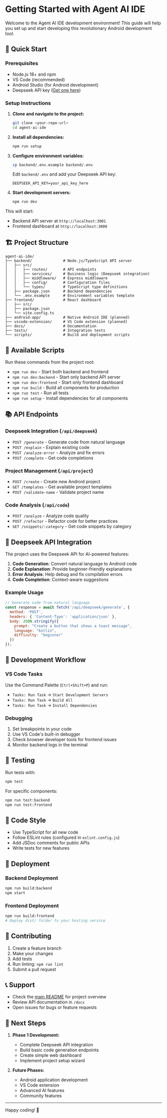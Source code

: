 # Getting Started with Agent AI IDE

Welcome to the Agent AI IDE development environment! This guide will help you set up and start developing this revolutionary Android development tool.

## 🚀 Quick Start

### Prerequisites
- Node.js 18+ and npm
- VS Code (recommended)
- Android Studio (for Android development)
- Deepseek API key ([Get one here](https://platform.deepseek.com/))

### Setup Instructions

1. **Clone and navigate to the project:**
   ```bash
   git clone <your-repo-url>
   cd agent-ai-ide
   ```

2. **Install all dependencies:**
   ```bash
   npm run setup
   ```

3. **Configure environment variables:**
   ```bash
   cp backend/.env.example backend/.env
   ```
   Edit `backend/.env` and add your Deepseek API key:
   ```
   DEEPSEEK_API_KEY=your_api_key_here
   ```

4. **Start development servers:**
   ```bash
   npm run dev
   ```

This will start:
- Backend API server at `http://localhost:3001`
- Frontend dashboard at `http://localhost:3000`

## 🏗️ Project Structure

```
agent-ai-ide/
├── backend/              # Node.js/TypeScript API server
│   ├── src/
│   │   ├── routes/       # API endpoints
│   │   ├── services/     # Business logic (Deepseek integration)
│   │   ├── middleware/   # Express middleware
│   │   ├── config/       # Configuration files
│   │   └── types/        # TypeScript type definitions
│   ├── package.json      # Backend dependencies
│   └── .env.example      # Environment variables template
├── frontend/             # React dashboard
│   ├── src/
│   ├── package.json
│   └── vite.config.ts
├── android-app/          # Native Android IDE (planned)
├── vscode-extension/     # VS Code extension (planned)
├── docs/                 # Documentation
├── tests/                # Integration tests
└── scripts/              # Build and deployment scripts
```

## 🔧 Available Scripts

Run these commands from the project root:

- `npm run dev` - Start both backend and frontend
- `npm run dev:backend` - Start only backend API server
- `npm run dev:frontend` - Start only frontend dashboard
- `npm run build` - Build all components for production
- `npm run test` - Run all tests
- `npm run setup` - Install dependencies for all components

## 📚 API Endpoints

### Deepseek Integration (`/api/deepseek`)
- `POST /generate` - Generate code from natural language
- `POST /explain` - Explain existing code
- `POST /analyze-error` - Analyze and fix errors
- `POST /complete` - Get code completions

### Project Management (`/api/project`)
- `POST /create` - Create new Android project
- `GET /templates` - Get available project templates
- `POST /validate-name` - Validate project name

### Code Analysis (`/api/code`)
- `POST /analyze` - Analyze code quality
- `POST /refactor` - Refactor code for better practices
- `GET /snippets/:category` - Get code snippets by category

## 🤖 Deepseek API Integration

The project uses the Deepseek API for AI-powered features:

1. **Code Generation**: Convert natural language to Android code
2. **Code Explanation**: Provide beginner-friendly explanations
3. **Error Analysis**: Help debug and fix compilation errors
4. **Code Completion**: Context-aware suggestions

### Example Usage

```javascript
// Generate code from natural language
const response = await fetch('/api/deepseek/generate', {
  method: 'POST',
  headers: { 'Content-Type': 'application/json' },
  body: JSON.stringify({
    prompt: "Create a button that shows a toast message",
    language: "kotlin",
    difficulty: "beginner"
  })
});
```

## 🔧 Development Workflow

### VS Code Tasks
Use the Command Palette (`Ctrl+Shift+P`) and run:
- `Tasks: Run Task` → `Start Development Servers`
- `Tasks: Run Task` → `Build All`
- `Tasks: Run Task` → `Install Dependencies`

### Debugging
1. Set breakpoints in your code
2. Use VS Code's built-in debugger
3. Check browser developer tools for frontend issues
4. Monitor backend logs in the terminal

## 🧪 Testing

Run tests with:
```bash
npm test
```

For specific components:
```bash
npm run test:backend
npm run test:frontend
```

## 📝 Code Style

- Use TypeScript for all new code
- Follow ESLint rules (configured in `eslint.config.js`)
- Add JSDoc comments for public APIs
- Write tests for new features

## 🚀 Deployment

### Backend Deployment
```bash
npm run build:backend
npm start
```

### Frontend Deployment
```bash
npm run build:frontend
# Deploy dist/ folder to your hosting service
```

## 🤝 Contributing

1. Create a feature branch
2. Make your changes
3. Add tests
4. Run linting: `npm run lint`
5. Submit a pull request

## 📞 Support

- Check the [main README](../README.md) for project overview
- Review API documentation in `/docs`
- Open issues for bugs or feature requests

## 🎯 Next Steps

1. **Phase 1 Development:**
   - Complete Deepseek API integration
   - Build basic code generation endpoints
   - Create simple web dashboard
   - Implement project setup wizard

2. **Future Phases:**
   - Android application development
   - VS Code extension
   - Advanced AI features
   - Community features

---

Happy coding! 🎉
